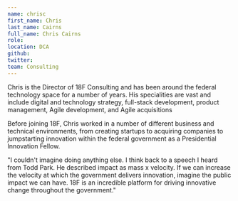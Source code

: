 ```yaml
---
name: chrisc
first_name: Chris
last_name: Cairns
full_name: Chris Cairns
role:
location: DCA
github:
twitter:
team: Consulting
---
```


Chris is the Director of 18F Consulting and has been around the federal technology space for a number of years. His specialities are vast and include digital and technology strategy, full-stack development, product management, Agile development, and Agile acquisitions

Before joining 18F, Chris worked in a number of different business and technical environments, from creating startups to acquiring companies to jumpstarting innovation within the federal government as a Presidential Innovation Fellow.

"I couldn't imagine doing anything else. I think back to a speech I heard from Todd Park. He described impact as mass x velocity. If we can increase the velocity at which the government delivers innovation, imagine the public impact we can have. 18F is an incredible platform for driving innovative change throughout the government."